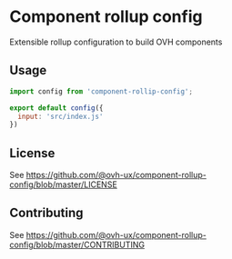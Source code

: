 # Component rollup config

Extensible rollup configuration to build OVH components

## Usage

```js
import config from 'component-rollip-config';

export default config({
  input: 'src/index.js'
})
```

## License

See https://github.com/@ovh-ux/component-rollup-config/blob/master/LICENSE

## Contributing

See https://github.com/@ovh-ux/component-rollup-config/blob/master/CONTRIBUTING
